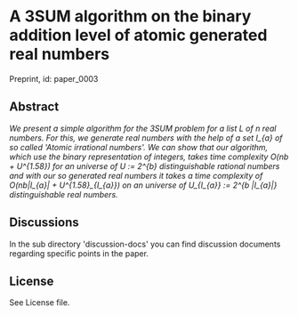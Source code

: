 # A 3SUM algorithm on the binary addition level of atomic generated real numbers

Preprint, id: paper_0003

## Abstract
*We present a simple algorithm for the 3SUM problem for a list L of n real numbers. For this, we generate real numbers with the help of a set I_{a} of so called 'Atomic irrational numbers'. We can show that our algorithm, which use the binary representation of integers, takes time complexity O(nb + U^{1.58}) for an universe of U := 2^{b} distinguishable rational numbers and with our so generated real numbers it takes a time complexity of O(nb|I_{a}| + U^{1.58}\_{I_{a}}) on an universe of U_{I_{a}} := 2^{b |I_{a}|} distinguishable real numbers.*

## Discussions
In the sub directory 'discussion-docs' you can find discussion documents regarding specific points in the paper.

## License
See License file.
